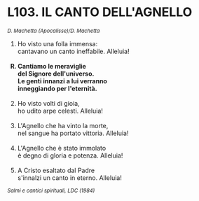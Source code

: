 # L103. IL CANTO DELL'AGNELLO

<sub><i>D. Machetta (Apocalisse)/D. Machetta</i></sub>
<ol>
	<li>Ho visto una folla immensa:<br>
		cantavano un canto ineffabile. Alleluia!</li><br>
	<b><li type="A" value="18">Cantiamo le meraviglie<br>
		del Signore dell'universo.<br>
		Le genti innanzi a lui verranno<br>
		inneggiando per l'eternità.</li></b><br>
	<li value="2">Ho visto volti di gioia,<br>
		ho udito arpe celesti. Alleluia!</li><br>
	<li>L'Agnello che ha vinto la morte,<br>
		nel sangue ha portato vittoria. Alleluia!</li><br>
	<li>L'Agnello che è stato immolato<br>
		è degno di gloria e potenza. Alleluia!</li><br>
	<li>A Cristo esaltato dal Padre<br>
		s'innalzi un canto in eterno. Alleluia!</li>
</ol>
<sub><i>Salmi e cantici spirituali, LDC (1984)</i></sub>

